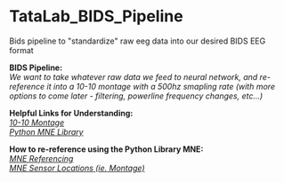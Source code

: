 # TataLab_BIDS_Pipeline
Bids pipeline to "standardize" raw eeg data into our desired BIDS EEG format


**BIDS Pipeline:** </br>
*We want to take whatever raw data we feed to neural network, and re-reference it into a 10-10 montage with a 500hz smapling rate (with more options to come later - filtering, powerline frequency changes, etc...)*

**Helpful Links for Understanding:** </br>
*[10-10 Montage](https://www.researchgate.net/figure/Electrode-placement-for-the-10-10-montage_fig5_237088559)* </br>
*[Python MNE Library](https://mne.tools/stable/index.html)*

**How to re-reference using the Python Library MNE:** </br>
*[MNE Referencing](https://mne.tools/stable/auto_tutorials/preprocessing/55_setting_eeg_reference.html)* </br>
*[MNE Sensor Locations (ie. Montage)](https://mne.tools/dev/auto_tutorials/intro/40_sensor_locations.html)*
